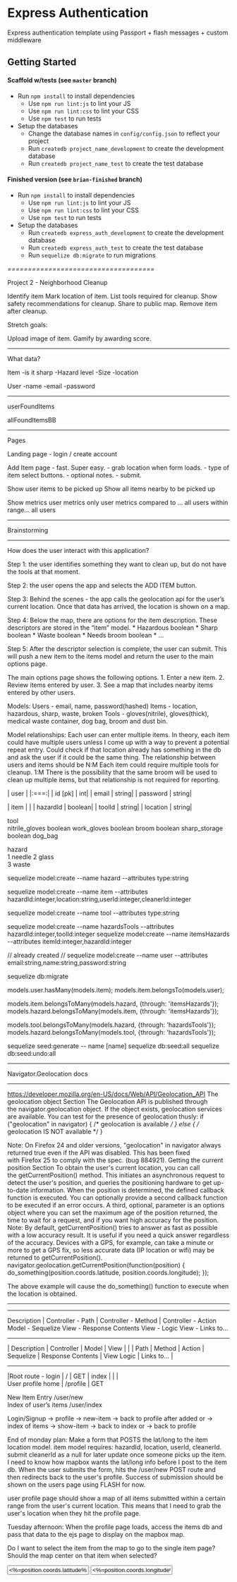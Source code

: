 # Express Authentication

Express authentication template using Passport + flash messages + custom middleware

## Getting Started

#### Scaffold w/tests (see `master` branch)

* Run `npm install` to install dependencies
  * Use `npm run lint:js` to lint your JS
  * Use `npm run lint:css` to lint your CSS
  * Use `npm test` to run tests
* Setup the databases
  * Change the database names in `config/config.json` to reflect your project
  * Run `createdb project_name_development` to create the development database
  * Run `createdb project_name_test` to create the test database

#### Finished version (see `brian-finished` branch)

* Run `npm install` to install dependencies
  * Use `npm run lint:js` to lint your JS
  * Use `npm run lint:css` to lint your CSS
  * Use `npm test` to run tests
* Setup the databases
  * Run `createdb express_auth_development` to create the development database
  * Run `createdb express_auth_test` to create the test database
  * Run `sequelize db:migrate` to run migrations








*====================================*




Project 2 - Neighborhood Cleanup 

Identify item
Mark location of item.
List tools required for cleanup.
Show safety recommendations for cleanup.
Share to public map.
Remove item after cleanup. 

Stretch goals:

Upload image of item.
Gamify by awarding score.



*********************
What data? 

Item 
-is it sharp
-Hazard level
-Size
-location


User
-name
-email
-password



********************


userFoundItems

allFoundItemsBB


*********************

Pages

Landing page - login / create account

Add Item page - fast. Super easy. 
	- grab location when form loads.
	- type of item select buttons. 
	- optional notes.
	- submit.



Show user items to be picked up
Show all items nearby to be picked up

Show metrics
	user metrics only
	user metrics compared to … all users within range… all users



*****************************************
Brainstorming
*****************************************


How does the user interact with this application? 

Step 1: the user identifies something they want to clean up, but do not have the tools at that moment.

Step 2: the user opens the app and selects the ADD ITEM button.

Step 3: Behind the scenes - the app calls the geolocation api for the user’s current location. Once that data has arrived, the location is shown on a map.

Step 4: Below the map, there are options for the item description. These descriptors are stored in the “item” model.
	* Hazardous boolean
	* Sharp boolean
	* Waste boolean
	* Needs broom boolean
	* …

Step 5: After the descriptor selection is complete, the user can submit. This will push a new item to the items model and return the user to the main options page.




The main options page shows the following options. 
	1. Enter a new item.
	2. Review items entered by user.
	3. See a map that includes nearby items entered by other users. 


Models:
	Users - email, name, password(hashed)
	Items - location, hazardous, sharp, waste, broken
	Tools - gloves(nitrile), gloves(thick), medical waste container, dog bag, broom and dust bin. 
	

Model relationships: 
	Each user can enter multiple items. 
	In theory, each item could have multiple users unless I come up with a way to prevent a potential repeat entry. Could check if that location already has something in the db and ask the user if it could be the same thing. 
	The relationship between users and items should be N:M
	Each item could require multiple tools for cleanup. 1:M 
	There is the possibility that the same broom will be used to clean up multiple items, but that relationship is not required for reporting. 

| user	|
|:===:|
| id [pk] | 	int|
| email |	string|
| password |	string|


| item |	|
| hazardId |	boolean|
| toolId |	string|
| location | 	string|
	

	
tool	
nitrile_gloves	boolean
work_gloves	boolean
broom	boolean
sharp_storage	boolean
dog_bag	


hazard	
1   needle
2   glass	
3   waste	

sequelize model:create --name hazard --attributes type:string 

sequelize model:create --name item --attributes hazardId:integer,location:string,userId:integer,cleanerId:integer

sequelize model:create --name tool --attributes type:string

sequelize model:create --name hazardsTools --attributes hazardId:integer,toolId:integer
sequelize model:create --name itemsHazards --attributes itemId:integer,hazardId:integer

// already created // sequelize model:create --name user --attributes email:string,name:string,password:string

sequelize db:migrate


models.user.hasMany(models.item);
models.item.belongsTo(models.user);

models.item.belongsToMany(models.hazard, {through: 'itemsHazards'});
models.hazard.belongsToMany(models.item, {through: 'itemsHazards'});

models.tool.belongsToMany(models.hazard, {through: 'hazardsTools'});
models.hazard.belongsToMany(models.tool, {through: 'hazardsTools'});

sequelize seed:generate -- name [name]
sequelize db:seed:all
sequelize db:seed:undo:all

***************************************
Navigator.Geolocation docs
***************************************

https://developer.mozilla.org/en-US/docs/Web/API/Geolocation_API
The geolocation object
Section
The Geolocation API is published through the navigator.geolocation object.
If the object exists, geolocation services are available. You can test for the presence of geolocation thusly:
if ("geolocation" in navigator) {
  /* geolocation is available */
} else {
  /* geolocation IS NOT available */
}

Note: On Firefox 24 and older versions, "geolocation" in navigator always returned true even if the API was disabled. This has been fixed with Firefox 25 to comply with the spec. (bug 884921).
Getting the current position
Section
To obtain the user's current location, you can call the getCurrentPosition() method. This initiates an asynchronous request to detect the user's position, and queries the positioning hardware to get up-to-date information. When the position is determined, the defined callback function is executed. You can optionally provide a second callback function to be executed if an error occurs. A third, optional, parameter is an options object where you can set the maximum age of the position returned, the time to wait for a request, and if you want high accuracy for the position.
Note: By default, getCurrentPosition() tries to answer as fast as possible with a low accuracy result. It is useful if you need a quick answer regardless of the accuracy. Devices with a GPS, for example, can take a minute or more to get a GPS fix, so less accurate data (IP location or wifi) may be returned to getCurrentPosition().
navigator.geolocation.getCurrentPosition(function(position) {
  do_something(position.coords.latitude, position.coords.longitude);
});



The above example will cause the do_something() function to execute when the location is obtained.


***************************************
***************************************



Description |	Controller - Path   |	Controller - Method | Controller - Action	Model - Sequelize	View - Response Contents	View - Logic	View - Links to…

________________________________________________________________________________________________________________________________
|   Description     |               Controller              |       Model       |                        View                       |
|                   | Path          |   Method  |   Action  |     Sequelize     | Response Contents |   View Logic  |   Links to... |
________________________________________________________________________________________________________________________________
|Root route - login	|   /           |   GET     |   index   |                   |                       | 						
User profile home	|   /profile	|   GET					


New Item Entry	/user/new						
Index of user’s items	/user/index						
	







Login/Signup 	-> profile	-> new-item -> back to profile after added
					or
					-> index of items	-> show-item	-> back to index
												or
												-> back to profile





End of monday plan:
Make a form that POSTS the lat/long to the item location model.
item model requires: hazardId, location, userId, cleanerId. 
submit cleanerId as a null for later update once someone picks up the item.
I need to know how mapbox wants the lat/long info before I post to the item db. 
When the user submits the form, hits the /user/new POST route and then redirects back to the user's profile.
Success of submission should be shown on the users page using FLASH for now. 

user profile page should show a map of all items submitted within a certain range from the
user's current location. 
This means that I need to grab the user's location when they hit the profile page. 


Tuesday afternoon:
When the profile page loads, access the items db and pass that data to the ejs page to display
on the mapbox map. 

Do I want to select the item from the map to go to the single item page? Should the map center on that 
item when selected? 

<input type='text' name="lat" value="<%=position.coords.latitude%>" >
    <input type='text' name="long" value="<%=position.coords.longitude%>" >
